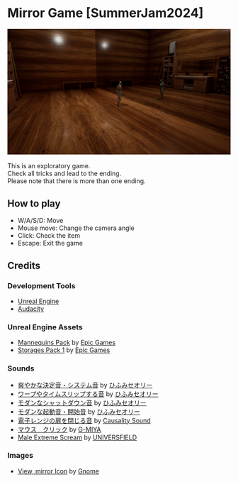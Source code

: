 # Mirror Game [SummerJam2024]

![GameScreen](Image_Game_small.png)

This is an exploratory game.  
Check all tricks and lead to the ending.  
Please note that there is more than one ending.  

## How to play

- W/A/S/D: Move
- Mouse move: Change the camera angle
- Click: Check the item
- Escape: Exit the game

## Credits

### Development Tools
- [Unreal Engine](https://www.unrealengine.com/en-US)
- [Audacity](https://www.audacityteam.org/)

### Unreal Engine Assets
- [Mannequins Pack](https://www.unrealengine.com/marketplace/en-US/product/mannequins-asset-pack) by
  [Epic Games](https://www.unrealengine.com/marketplace/en-US/profile/Epic+Games)
- [Storages Pack 1](https://www.unrealengine.com/marketplace/en-US/product/twinmotion-storages-pack-1) by
  [Epic Games](https://www.unrealengine.com/marketplace/en-US/profile/Epic+Games)

### Sounds
- [爽やかな決定音・システム音](https://dova-s.jp/se/play867.html) by
  [ひふみセオリー](https://dova-s.jp/_contents/author/profile143.html)
- [ワープやタイムスリップする音](https://dova-s.jp/se/play498.html) by
  [ひふみセオリー](https://dova-s.jp/_contents/author/profile143.html)
- [モダンなシャットダウン音](https://dova-s.jp/se/play505.html) by
  [ひふみセオリー](https://dova-s.jp/_contents/author/profile143.html)
- [モダンな起動音・開始音](https://dova-s.jp/se/play506.html) by
  [ひふみセオリー](https://dova-s.jp/_contents/author/profile143.html)
- [電子レンジの扉を閉じる音](https://dova-s.jp/se/play720.html) by
  [Causality Sound](https://dova-s.jp/_contents/author/profile285.html)
- [マウス　クリック](https://dova-s.jp/se/play518.html) by
  [G-MIYA](https://dova-s.jp/_contents/author/profile083.html)
- [Male Extreme Scream](https://pixabay.com/ja/sound-effects/male-extreme-scream-123078/) by
  [UNIVERSFIELD](https://pixabay.com/ja/users/universfield-28281460/)

### Images
- [View, mirror Icon](https://icon-icons.com/icon/view-mirror/180913) by
  [Gnome](https://icon-icons.com/users/4mOD44hHnmwuE6mpnDwZ1/icon-sets/)
